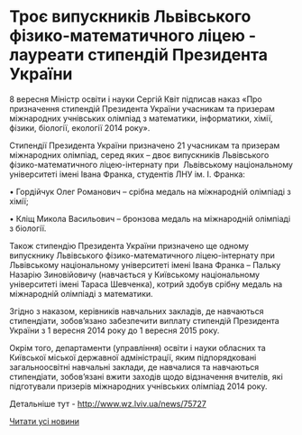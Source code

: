 # Троє випускників Львівського фізико-математичного ліцею - лауреати стипендій Президента України

8 вересня Міністр освіти і науки Сергій Квіт підписав наказ «Про призначення стипендій Президента України учасникам та призерам міжнародних учнівських олімпіад з математики, інформатики, хімії, фізики, біології, екології 2014 року».

Стипендії Президента України призначено 21 учасникам та призерам міжнародних олімпіад, серед яких – двоє випускників Львівського фізико-математичного ліцею-інтернату при  Львівському національному університеті імені Івана Франка, студентів ЛНУ ім. І. Франка:

• Гордійчук Олег Романович – срібна медаль на міжнародній олімпіаді з хімії;

• Кліщ Микола Васильович – бронзова медаль на міжнародній олімпіаді з біології.

Також стипендію Президента України призначено ще одному випускнику Львівського фізико-математичного ліцею-інтернату при Львівському національному університеті імені Івана Франка – Пальку Назарію Зиновійовичу (навчається у Київському національному університеті імені Тараса Шевченка), котрий здобув срібну медаль на міжнародній олімпіаді з математики.

Згідно з наказом, керівників навчальних закладів, де навчаються стипендіати, зобов’язано забезпечити виплату стипендій Президента України з 1 вересня 2014 року до 1 вересня 2015 року.

Окрім того, департаменти (управління) освіти і науки обласних та Київської міської державної адміністрації, яким підпорядковані загальноосвітні навчальні заклади, де навчалися та навчаються стипендіати, зобов’язані вжити заходів щодо відзначення вчителів, які підготували призерів міжнародних учнівських олімпіад 2014 року.

Детальніше тут - http://www.wz.lviv.ua/news/75727

[Читати усі новини](/news)
